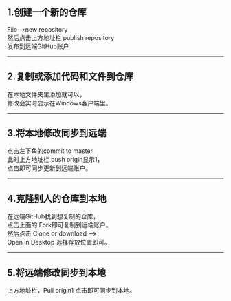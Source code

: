 ## 1.创建一个新的仓库
File-->new repository   
然后点击上方地址栏 publish repository   
发布到远端GitHub账户   

-----
## 2.复制或添加代码和文件到仓库
在本地文件夹里添加就可以，   
修改会实时显示在Windows客户端里。   

-----
## 3.将本地修改同步到远端
点击左下角的commit to master,      
此时上方地址栏 push origin显示1，      
点击即可同步更新到远端账户。  

-----
## 4.克隆别人的仓库到本地   
在远端GitHub找到想复制的仓库，   
点击上面的 Fork即可复制到远端账户。   
然后点击 Clone or download -->   
Open in Desktop 选择存放位置即可。  

-----
## 5.将远端修改同步到本地   
上方地址栏，Pull origin1 点击即可同步到本地。
